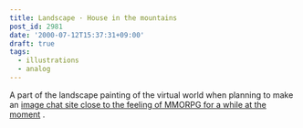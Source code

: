 ```yaml
---
title: Landscape · House in the mountains
post_id: 2981
date: '2000-07-12T15:37:31+09:00'
draft: true
tags:
  - illustrations
  - analog
---
```


A part of the landscape painting of the virtual world when planning to make an [image chat site close to the feeling of MMORPG for a while at the moment](https://danmaq.com/tag/FCoV) .
